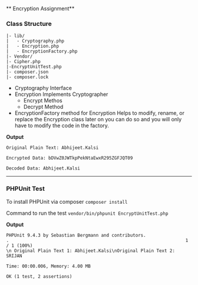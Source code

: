** Encryption Assignment**

### **Class Structure**
```
|- lib/
|   - Cryptography.php
|   - Encryption.php
|   - EncryptionFactory.php
|- Vendor/
|- Cipher.php
|-EncryptUnitTest.php
|- composer.json
|- composer.lock
```

- Cryptography Interface
- Encryption Implements Cryptographer
  - Encrypt Methos
  - Decrypt Method
- EncryptionFactory method for Encryption
   Helps to modify, rename, or replace the Encryption class later on you can do so and you will
   only have to modify the code in the factory.

**Output**

```
Original Plain Text: Abhijeet.Kalsi

Encrypted Data: bDVwZ0JWTkpPekNtaEwxR295ZGFJQT09

Decoded Data: Abhijeet.Kalsi
```

---------------

### PHPUnit Test

To install PHPUnit via composer
`composer install`

Command to run the test
`vendor/bin/phpunit EncryptUnitTest.php`

**Output**
```
PHPUnit 9.4.3 by Sebastian Bergmann and contributors.
.                                                                   1 / 1 (100%)
\n Original Plain Text 1: Abhijeet.Kalsi\nOriginal Plain Text 2: SRIJAN

Time: 00:00.006, Memory: 4.00 MB

OK (1 test, 2 assertions)
```

